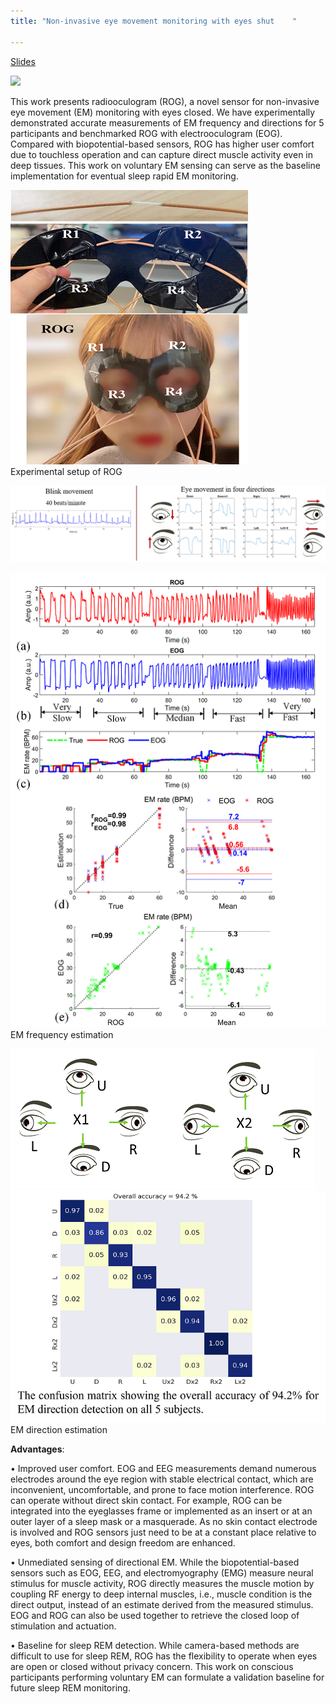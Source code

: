 ```yaml
---
title: "Non-invasive eye movement monitoring with eyes shut    "

---
```

[Slides](http://zijingzhang1997.github.io/files/eye_intro.pdf)

<img src='/images/ROG/ROG.gif'>  <br/>

This work presents radiooculogram (ROG), a novel sensor for non-invasive eye movement (EM) monitoring with eyes closed. We have experimentally demonstrated accurate measurements of EM frequency and directions for 5 participants and benchmarked ROG with electrooculogram (EOG). Compared with biopotential-based sensors, ROG has higher user comfort due to touchless operation and can capture direct muscle activity even in deep tissues. This work on voluntary EM sensing can serve as the baseline implementation for eventual sleep rapid EM monitoring.  

<img src='/images/ROG/pic1.png'>  <br/>
Experimental setup of ROG

<img src='/images/ROG/waveform.png'>  <br/>

<img src='/images/ROG/pic2.png'>  <br/>
EM frequency estimation

<img src='/images/ROG/pic4.png'>  <br/>
<img src='/images/ROG/pic3.png'>  <br/>
EM direction estimation

**Advantages**: 

•	Improved user comfort. EOG and EEG measurements demand numerous electrodes around the eye region with stable electrical contact, which are inconvenient, uncomfortable, and prone to face motion interference. ROG can operate without direct skin contact. For example, ROG can be integrated into the eyeglasses frame or implemented as an insert or at an outer layer of a sleep mask or a masquerade. As no skin contact electrode is involved and ROG sensors just need to be at a constant place relative to eyes, both comfort and design freedom are enhanced.

•	Unmediated sensing of directional EM. While the biopotential-based sensors such as EOG, EEG, and electromyography (EMG) measure neural stimulus for muscle activity, ROG directly measures the muscle motion by coupling RF energy to deep internal muscles, i.e., muscle condition is the direct output, instead of an estimate derived from the measured stimulus. EOG and ROG can also be used together to retrieve the closed loop of stimulation and actuation. 

•	Baseline for sleep REM detection. While camera-based methods are difficult to use for sleep REM, ROG has the flexibility to operate when eyes are open or closed without privacy concern. This work on conscious participants performing voluntary EM can formulate a validation baseline for future sleep REM monitoring.    

  
